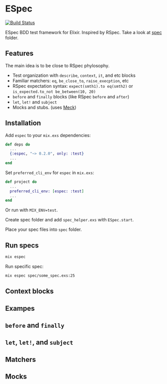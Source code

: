 # ESpec
[![Build Status](https://travis-ci.org/antonmi/espec.svg?branch=master)](https://travis-ci.org/antonmi/espec)

ESpec BDD test framework for Elixir.
Inspired by RSpec. Take a look at [spec](https://github.com/antonmi/espec/tree/master/spec) folder.

## Features

The main idea is to be close to RSpec phylosophy.

  * Test organization with `describe`, `context`, `it`, and etc blocks
  * Familiar matchers: `eq`, `be_close_to`, `raise_execption`, etc
  * RSpec expectation syntax: `expect(smth1).to eq(smth2)` or `is_expected.to_not be_between(10, 20)`
  * `before` and `finally` blocks (like RSpec `before` and `after`)
  * `let`, `let!` and `subject`
  * Mocks and stubs. (uses [Meck](https://github.com/eproxus/meck))

## Installation

Add `espec` to your `mix.exs` dependencies:

```elixir
def deps do
  ...
  {:espec, "~> 0.2.0", only: :test}
  ...
end
```

Set `preferred_cli_env` for `espec` in `mix.exs`:

```elixir
def project do
  ...
  preferred_cli_env: [espec: :test]
  ...
end
```

Or run with `MIX_ENV=test`.

Create spec folder and add `spec_helper.exs` with `ESpec.start`.

Place your spec files into `spec` folder.

## Run specs

```sh
mix espec
```
Run specific spec:
```sh
mix espec spec/some_spec.exs:25
```

## Context blocks


## Exampes

## `before` and `finally`

## `let`, `let!`, and `subject`

## Matchers

## Mocks






